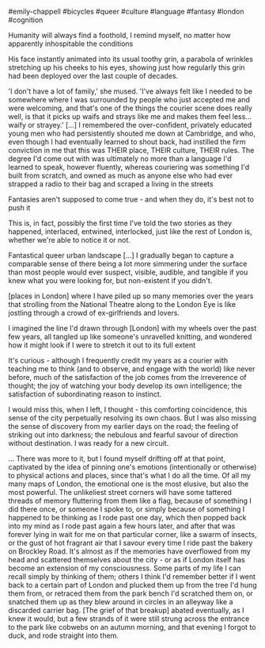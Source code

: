 #emily-chappell 
#bicycles #queer #culture #language #fantasy #london #cognition 

Humanity will always find a foothold, I remind myself, no matter how apparently inhospitable the conditions

His face instantly animated into its usual toothy grin, a parabola of wrinkles stretching up his cheeks to his eyes, showing just how regularly this grin had been deployed over the last couple of decades.

'I don't have a lot of family,' she mused. 'I've always felt like I needed to be somewhere where I was surrounded by people who just accepted me and were welcoming, and that's one of the things the courier scene does really well, is that it picks up waifs and strays like me and makes them feel less... waify or strayey.' \[...\] I remembered the over-confident, privately educated young men who had persistently shouted me down at Cambridge, and who, even though I had eventually learned to shout back, had instilled the firm conviction in me that this was THEIR place, THEIR culture, THEIR rules. The degree I'd come out with was ultimately no more than a language I'd learned to speak, however fluently, whereas couriering was something I'd built from scratch, and owned as much as anyone else who had ever strapped a radio to their bag and scraped a living in the streets

Fantasies aren't supposed to come true - and when they do, it's best not to push it

This is, in fact, possibly the first time I've told the two stories as they happened, interlaced, entwined, interlocked, just like the rest of London is, whether we're able to notice it or not.

Fantastical queer urban landscape \[...\] I gradually began to capture a comparable sense of there being a lot more simmering under the surface than most people would ever suspect, visible, audible, and tangible if you knew what you were looking for, but non-existent if you didn't.

\[places in London\] where I have piled up so many memories over the years that strolling from the National Theatre along to the London Eye is like jostling through a crowd of ex-girlfriends and lovers.

I imagined the line I'd drawn through \[London\] with my wheels over the past few years, all tangled up like someone's unravelled knitting, and wondered how it might look if I were to stretch it out to its full extent

It's curious - although I frequently credit my years as a courier with teaching me to think (and to observe, and engage with the world) like never before, much of the satisfaction of the job comes from the irreverence of thought; the joy of watching your body develop its own intelligence; the satisfaction of subordinating reason to instinct.

I would miss this, when I left, I thought - this comforting coincidence, this sense of the city perpetually resolving its own chaos. But I was also missing the sense of discovery from my earlier days on the road; the feeling of striking out into darkness; the nebulous and fearful savour of direction without destination. I was ready for a new circuit.

... There was more to it, but I found myself drifting off at that point, captivated by the idea of pinning one's emotions (intentionally or otherwise) to physical actions and places, since that's what I do all the time. Of all my many maps of London, the emotional one is the most elusive, but also the most powerful. The unlikeliest street corners will have some tattered threads of memory fluttering from them like a flag, because of something I did there once, or someone I spoke to, or simply because of something I happened to be thinking as I rode past one day, which then popped back into my mind as I rode past again a few hours later, and after that was forever lying in wait for me on that particular corner, like a swarm of insects, or the gust of hot fragrant air that I savour every time I ride past the bakery on Brockley Road. It's almost as if the memories have overflowed from my head and scattered themselves about the city - or as if London itself has become an extension of my consciousness. Some parts of my life I can recall simply by thinking of them; others I think I'd remember better if I went back to a certain part of London and plucked them up from the tree I'd hung them from, or retraced them from the park bench I'd scratched them on, or snatched them up as they blew around in circles in an alleyway like a discarded carrier bag. \[The grief of that breakup\] abated eventually, as I knew it would, but a few strands of it were still strung across the entrance to the park like cobwebs on an autumn morning, and that evening I forgot to duck, and rode straight into them.